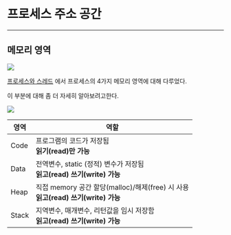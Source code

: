 # 프로세스 주소 공간
---
## 메모리 영역

<img src ="https://t1.daumcdn.net/cfile/tistory/2774164658F1B77811">

[프로세스와 스레드](운영체제/프로세스와%20스레드.md) 에서 프로세스의 4가지 메모리 영역에 대해 다루었다.

이 부분에 대해 좀 더 자세히 알아보려고한다.


<img src ="https://img1.daumcdn.net/thumb/R1280x0/?scode=mtistory2&fname=https%3A%2F%2Fblog.kakaocdn.net%2Fdn%2FbJhHcv%2Fbtq3UlAOOnt%2FiKkebtXRX7CI7JT7HjFyP0%2Fimg.png">


| 영역 | 역할 |
| --- | --- |
| Code | 프로그램의 코드가 저장됨<br><b>읽기(read)만 가능|
| Data | 전역변수, static (정적) 변수가 저장됨 <br><b>읽고(read) 쓰기(write) 가능 |
| Heap | 직접 memory 공간 할당(malloc)/해제(free) 시 사용 <br><b>읽고(read) 쓰기(write) 가능 ||
| Stack | 지역변수, 매개변수, 리턴값을 임시 저장함<br><b>읽고(read) 쓰기(write) 가능 |
